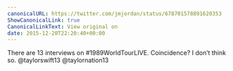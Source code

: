 ```yaml
---
canonicalURL: https://twitter.com/jmjordan/status/678701578891620353
ShowCanonicalLink: true
CanonicalLinkText: View original on
date: 2015-12-20T22:20:40+00:00
---
```

There are 13 interviews on #1989WorldTourLIVE. Coincidence? I don’t think so. @taylorswift13 @taylornation13